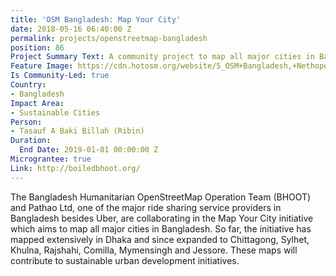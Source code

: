 ```yaml
---
title: 'OSM Bangladesh: Map Your City'
date: 2018-05-16 06:40:00 Z
permalink: projects/openstreetmap-bangladesh
position: 86
Project Summary Text: A community project to map all major cities in Bangladesh
Feature Image: https://cdn.hotosm.org/website/5_OSM+Bangladesh,+Nethope+Device+Grant+2017.JPG
Is Community-Led: true
Country:
- Bangladesh
Impact Area:
- Sustainable Cities
Person:
- Tasauf A Baki Billah (Ribin)
Duration:
  End Date: 2019-01-01 00:00:00 Z
Micrograntee: true
Link: http://boiledbhoot.org/
---
```


The Bangladesh Humanitarian OpenStreetMap Operation Team (BHOOT) and Pathao Ltd, one of the major ride sharing service providers in Bangladesh besides Uber, are collaborating in the Map Your City initiative which aims to map all major cities in Bangladesh. So far, the initiative has mapped extensively in Dhaka and since expanded to Chittagong, Sylhet, Khulna, Rajshahi, Comilla, Mymensingh and Jessore. These maps will contribute to sustainable urban development initiatives.